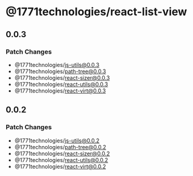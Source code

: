 # @1771technologies/react-list-view

## 0.0.3

### Patch Changes

- @1771technologies/js-utils@0.0.3
- @1771technologies/path-tree@0.0.3
- @1771technologies/react-sizer@0.0.3
- @1771technologies/react-utils@0.0.3
- @1771technologies/react-virt@0.0.3

## 0.0.2

### Patch Changes

- @1771technologies/js-utils@0.0.2
- @1771technologies/path-tree@0.0.2
- @1771technologies/react-sizer@0.0.2
- @1771technologies/react-utils@0.0.2
- @1771technologies/react-virt@0.0.2

